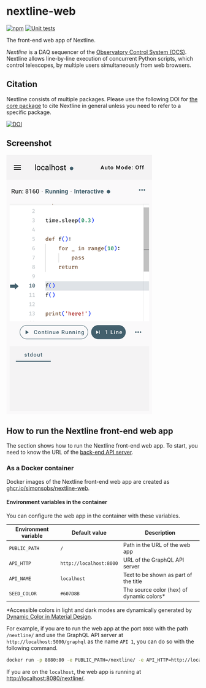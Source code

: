 # nextline-web

[![npm](https://img.shields.io/npm/v/nextline-web)](https://www.npmjs.com/package/nextline-web)
[![Unit tests](https://github.com/simonsobs/nextline-web/actions/workflows/unit-test.yml/badge.svg)](https://github.com/simonsobs/nextline-web/actions/workflows/unit-test.yml)

The front-end web app of Nextline.

_Nextline_ is a DAQ sequencer of the [Observatory Control System
(OCS)](https://github.com/simonsobs/ocs/). Nextline allows line-by-line
execution of concurrent Python scripts, which control telescopes, by multiple
users simultaneously from web browsers.

## Citation

Nextline consists of multiple packages. Please use the following DOI for [the
core package](https://github.com/simonsobs/nextline) to cite Nextline in general
unless you need to refer to a specific package.

[![DOI](https://zenodo.org/badge/DOI/10.5281/zenodo.11451619.svg)](https://doi.org/10.5281/zenodo.11451619)

## Screenshot

![Screenshot](screenshot.png)

## How to run the Nextline front-end web app

The section shows how to run the Nextline front-end web app. To start, you need
to know the URL of the [back-end API
server](https://github.com/simonsobs/nextline-graphql).

### As a Docker container

Docker images of the Nextline front-end web app are created as
[ghcr.io/simonsobs/nextline-web](https://github.com/simonsobs/nextline-web/pkgs/container/nextline-web).

#### Environment variables in the container

You can configure the web app in the container with these variables.

| Environment variable | Default value           | Description                                |
| -------------------- | ----------------------- | ------------------------------------------ |
| `PUBLIC_PATH`        | `/`                     | Path in the URL of the web app             |
| `API_HTTP`           | `http://localhost:8000` | URL of the GraphQL API server              |
| `API_NAME`           | `localhost`             | Text to be shown as part of the title      |
| `SEED_COLOR`         | `#607D8B`               | The source color (hex) of dynamic colors\* |

\*Accessible colors in light and dark modes are dynamically generated by
[Dynamic Color in Material Design](https://m3.material.io/styles/color/).

For example, if you are to run the web app at the port `8080` with the path
`/nextline/` and use the GraphQL API server at `http://localhost:5000/graphql` as the name `API 1`, you can do so with the following command.

```bash
docker run -p 8080:80 -e PUBLIC_PATH=/nextline/ -e API_HTTP=http://localhost:5000/graphql -e API_NAME="API 1" ghcr.io/simonsobs/nextline-web
```

If you are on the `localhost`, the web app is running at <http://localhost:8080/nextline/>.
